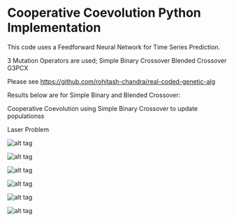 # Cooperative Coevolution Python Implementation
This code uses a Feedforward Neural Network for Time Series Prediction.

3 Mutation Operators are used;
Simple Binary Crossover
Blended Crossover
G3PCX 

Please see https://github.com/rohitash-chandra/real-coded-genetic-alg

Results below are for Simple Binary and Blended Crossover: 

Cooperative Coevolution using Simple Binary Crossover to update populationss

Laser Problem

 ![alt tag](https://github.com/gary-wong-fiji/Cooperative-Coevolution-Python/blob/master/simple_binary_crossover%20Results/Sunspot/run0/dmcmc_train.svg)
 
  ![alt tag](https://github.com/gary-wong-fiji/Cooperative-Coevolution-Python/blob/master/simple_binary_crossover%20Results/Sunspot/run0/dmcmc_test.svg)
 

 ![alt tag](https://github.com/rohitash-chandra/MCMC_fnn_timeseries/blob/master/mcmcresults/proposals.png) 
 

 ![alt tag](https://github.com/rohitash-chandra/MCMC_fnn_timeseries/blob/master/mcmcresults/mcmcrestrain.png)
 
 
 ![alt tag](https://github.com/rohitash-chandra/MCMC_fnn_timeseries/blob/master/mcmcresults/mcmcrestest.png)
 
 
 ![alt tag](https://github.com/rohitash-chandra/MCMC_fnn_timeseries/blob/master/mcmcresults/w_pos.png)
  
